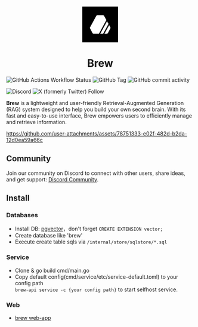 <p align="center">
 <img align="center" src="https://raw.githubusercontent.com/breeew/brew/main/assets/logo.png" height="96" />
 <h1 align="center">
  Brew
 </h1>
</p>

![GitHub Actions Workflow Status](https://img.shields.io/github/actions/workflow/status/breeew/brew/ghcr.yml)
![GitHub Tag](https://img.shields.io/github/v/tag/breeew/brew)
![GitHub commit activity](https://img.shields.io/github/commit-activity/m/breeew/brew)

![Discord](https://img.shields.io/discord/1293497229096521768?logo=discord&logoColor=white)
![X (formerly Twitter) Follow](https://img.shields.io/twitter/follow/trybrewapp)

**Brew** is a lightweight and user-friendly Retrieval-Augmented Generation (RAG) system designed to help you build your own second brain. With its fast and easy-to-use interface, Brew empowers users to efficiently manage and retrieve information.


https://github.com/user-attachments/assets/78751333-e02f-482d-b2da-12d0ea59a66c


## Community

Join our community on Discord to connect with other users, share ideas, and get support: [Discord Community](https://discord.gg/YGrbmbCVRF).

## Install

### Databases

- Install DB: [pgvector](https://github.com/pgvector/pgvector)，don't forget `CREATE EXTENSION vector;`
- Create database like 'brew'
- Execute create table sqls via `/internal/store/sqlstore/*.sql`

### Service

- Clone & go build cmd/main.go
- Copy default config(cmd/service/etc/service-default.toml) to your config path  
  `brew-api service -c {your config path}` to start selfhost service.

### Web

- [brew web-app](https://github.com/breeew/web-app)
